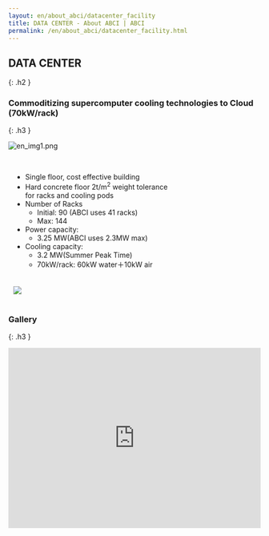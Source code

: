 ```yaml
---
layout: en/about_abci/datacenter_facility
title: DATA CENTER - About ABCI | ABCI
permalink: /en/about_abci/datacenter_facility.html
---
```



## DATA CENTER
{: .h2 }


### Commoditizing supercomputer cooling technologies to Cloud (70kW/rack)
{: .h3 }

![en_img1.png](../../img/about_abci/data/en_img1.png)
<br /><br />
<div class="column" style=" max-width:330px; margin:0 10px; margin-bottom:20px">
<ul class="square_ul">
<li class="square">Single floor, cost effective building</li>
<li class="square">Hard concrete floor 2t/m<sup>2</sup> weight tolerance for racks and cooling pods</li>
<li class="square">Number of Racks
<ul class="dot_ul">
<li class="dot">Initial: 90 (ABCI uses 41 racks)</li>
<li class="dot">Max: 144</li>
</ul>
</li>
<li class="square">Power capacity:
<ul class="dot_ul">
<li class="dot">3.25 MW(ABCI uses 2.3MW max)</li>
</ul>
</li>
<li class="square">Cooling capacity:
<ul class="dot_ul">
<li class="dot">3.2 MW(Summer Peak Time)</li>
<li class="dot">70kW/rack: 60kW water＋10kW air</li>
</ul>
</li>
</ul>
</div>

<img src="../../img/about_abci/data/img2.png" style="padding:0 10px" />
<br /><br />

### Gallery
{: .h3 }
<iframe style="max-width: 100%" width="640" height="360" src="https://www.youtube.com/embed/Y5gflcbpyj4?rel=0" frameborder="0" allow="autoplay; encrypted-media" allowfullscreen></iframe>
